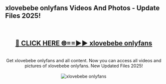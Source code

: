 <h2>xlovebebe onlyfans Videos And Photos - Update Files 2025!</h2>
<br>
<div align="center">
<h2><a href="https://linkcuts.com/hfmhzwbr" rel="nofollow">🔴 CLICK HERE 🌐==►► xlovebebe onlyfans</a></h2>
<br>
Get xlovebebe onlyfans and all content. Now you can access all videos and pictures of xlovebebe onlyfans. New Updated Files 2025!
<br>
<br>
<a href="https://linkcuts.com/hfmhzwbr" rel="nofollow" data-target="animated-image.originalLink"><img src="https://i.ibb.co.com/WyWwxjT/player-gif2.gif" alt="xlovebebe onlyfans" style="max-width: 100%; display: inline-block;" data-target="animated-image.originalImage"></a>
</div>
<br>